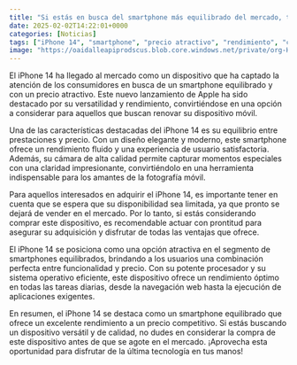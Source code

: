 ```yaml
---
title: "Si estás en busca del smartphone más equilibrado del mercado, te recomiendo este iPhone"
date: 2025-02-02T14:22:01+0000
categories: [Noticias]
tags: ["iPhone 14", "smartphone", "precio atractivo", "rendimiento", "cámara de alta calidad", "disponibilidad limitada", "dispositivo equilibrado."]
image: "https://oaidalleapiprodscus.blob.core.windows.net/private/org-HKmKxpuNw3Y88lm4EBrIPq0n/user-ZwiCXOggLL8ZNNKE2g7rXFmV/img-dRRz5IkXmo2FP0bQDBKdIyGj.png?st=2025-02-02T13%3A22%3A01Z&se=2025-02-02T15%3A22%3A01Z&sp=r&sv=2024-08-04&sr=b&rscd=inline&rsct=image/png&skoid=d505667d-d6c1-4a0a-bac7-5c84a87759f8&sktid=a48cca56-e6da-484e-a814-9c849652bcb3&skt=2025-02-02T00%3A21%3A59Z&ske=2025-02-03T00%3A21%3A59Z&sks=b&skv=2024-08-04&sig=CfVo7FdjYI1S%2BfxcE0PTAk2uuqjQT3R2I5G/mQoQDPc%3D"
---
```


El iPhone 14 ha llegado al mercado como un dispositivo que ha captado la atención de los consumidores en busca de un smartphone equilibrado y con un precio atractivo. Este nuevo lanzamiento de Apple ha sido destacado por su versatilidad y rendimiento, convirtiéndose en una opción a considerar para aquellos que buscan renovar su dispositivo móvil.

Una de las características destacadas del iPhone 14 es su equilibrio entre prestaciones y precio. Con un diseño elegante y moderno, este smartphone ofrece un rendimiento fluido y una experiencia de usuario satisfactoria. Además, su cámara de alta calidad permite capturar momentos especiales con una claridad impresionante, convirtiéndolo en una herramienta indispensable para los amantes de la fotografía móvil.

Para aquellos interesados en adquirir el iPhone 14, es importante tener en cuenta que se espera que su disponibilidad sea limitada, ya que pronto se dejará de vender en el mercado. Por lo tanto, si estás considerando comprar este dispositivo, es recomendable actuar con prontitud para asegurar su adquisición y disfrutar de todas las ventajas que ofrece.

El iPhone 14 se posiciona como una opción atractiva en el segmento de smartphones equilibrados, brindando a los usuarios una combinación perfecta entre funcionalidad y precio. Con su potente procesador y su sistema operativo eficiente, este dispositivo ofrece un rendimiento óptimo en todas las tareas diarias, desde la navegación web hasta la ejecución de aplicaciones exigentes.

En resumen, el iPhone 14 se destaca como un smartphone equilibrado que ofrece un excelente rendimiento a un precio competitivo. Si estás buscando un dispositivo versátil y de calidad, no dudes en considerar la compra de este dispositivo antes de que se agote en el mercado. ¡Aprovecha esta oportunidad para disfrutar de la última tecnología en tus manos!
    